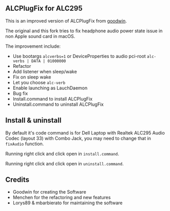 ALCPlugFix for ALC295
----------

This is an improved version of ALCPlugFix from [goodwin](https://github.com/goodwin/ALCPlugFix).

The original and this fork tries to fix headphone audio power state issue in non Apple sound card in macOS.

The improvement include:

 - Use bootargs `alcverbs=1` or DeviceProperties to audio pci-root `alc-verbs | DATA | 01000000`
 - Refactor
 - Add listener when sleep/wake
 - Fix on sleep wake
 - Let you choose `alc-verb`
 - Enable launching as LauchDaemon
 - Bug fix
 - Install.command to install ALCPlugFix
 - Uninstall.command to uninstall ALCPlugFix

Install & uninstall
-------
By default it's code command is for Dell Laptop with Realtek ALC295 Audio Codec (layout 33) with Combo Jack, you may need to change that in `fixAudio` function.

Running right click and click open in `install.command`.

Running right click and click open in `uninstall.command`.


Credits
-----

- Goodwin for creating the Software
- Menchen for the refactoring and new features
- Lorys89 & mbarbierato for maintaining the software
